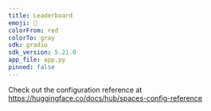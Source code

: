 ```yaml
---
title: Leaderboard
emoji: 🐨
colorFrom: red
colorTo: gray
sdk: gradio
sdk_version: 5.21.0
app_file: app.py
pinned: false
---
```


Check out the configuration reference at https://huggingface.co/docs/hub/spaces-config-reference
